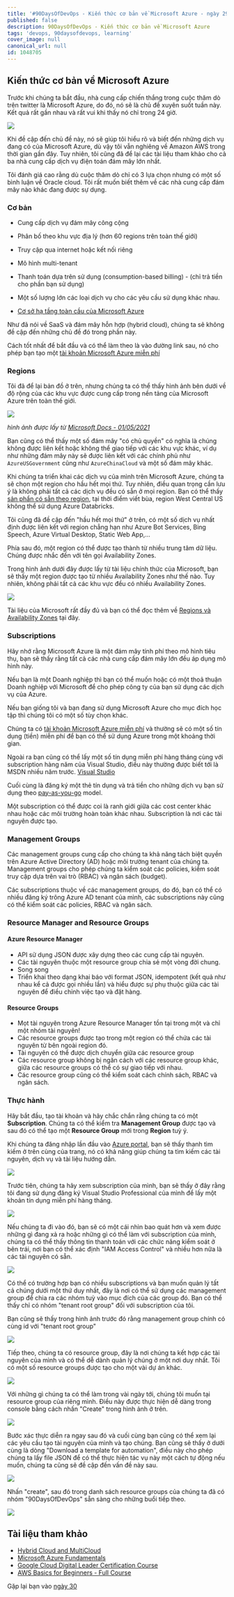 ```yaml
---
title: '#90DaysOfDevOps - Kiến thức cơ bản về Microsoft Azure - ngày 29'
published: false
description: 90DaysOfDevOps - Kiến thức cơ bản về Microsoft Azure
tags: 'devops, 90daysofdevops, learning'
cover_image: null
canonical_url: null
id: 1048705
---
```


## Kiến thức cơ bản về Microsoft Azure

Trước khi chúng ta bắt đầu, nhà cung cấp chiến thắng trong cuộc thăm dò trên twitter là Microsoft Azure, do đó, nó sẽ là chủ đề xuyên suốt tuần này. Kết quả rất gần nhau và rất vui khi thấy nó chỉ trong 24 giờ.

![](../../Days/Images/Day29_Cloud1.png)

Khi đề cập đến chủ đề này, nó sẽ giúp tôi hiểu rõ và biết đến những dịch vụ đang có của Microsoft Azure, dù vậy tôi vẫn nghiêng về Amazon AWS trong thời gian gần đây. Tuy nhiên, tôi cũng đã để lại các tài liệu tham khảo cho cả ba nhà cung cấp dịch vụ điện toán đám mây lớn nhất.

Tôi đánh giá cao rằng dù cuộc thăm dò chỉ có 3 lựa chọn nhưng có một số bình luận về Oracle cloud. Tôi rất muốn biết thêm về các nhà cung cấp đám mây nào khác đang được sự dụng.

### Cơ bản

- Cung cấp dịch vụ đám mây công cộng
- Phân bố theo khu vực địa lý (hơn 60 regions trên toàn thế giới)
- Truy cập qua internet hoặc kết nối riêng
- Mô hình multi-tenant 
- Thanh toán dựa trên sử dụng (consumption-based billing) - (chỉ trả tiền cho phần bạn sử dụng)
- Một số lượng lớn các loại dịch vụ cho các yêu cầu sử dụng khác nhau.

- [Cơ sở hạ tầng toàn cầu của Microsoft Azure](https://infrastructuremap.microsoft.com/explore)

Như đã nói về SaaS và đám mây hỗn hợp (hybrid cloud), chúng ta sẽ không đề cập đến những chủ đề đó trong phần này. 

Cách tốt nhất để bắt đầu và có thể làm theo là vào đường link sau, nó cho phép bạn tạo một [tài khoản Microsoft Azure miễn phí](https://azure.microsoft.com/en-gb/free/)

### Regions

Tôi đã để lại bản đồ ở trên, nhưng chúng ta có thể thấy hình ảnh bên dưới về độ rộng của các khu vực được cung cấp trong nền tảng của Microsoft Azure trên toàn thế giới.

![](../../Days/Images/Day29_Cloud2.png)

_hình ảnh được lấy từ [Microsoft Docs - 01/05/2021](https://docs.microsoft.com/en-us/azure/networking/microsoft-global-network)_

Bạn cũng có thể thấy một số đám mây "có chủ quyền" có nghĩa là chúng không được liên kết hoặc không thể giao tiếp với các khu vực khác, ví dụ như những đám mây này sẽ được liên kết với các chính phủ như `AzureUSGovernment` cũng như `AzureChinaCloud` và một số đám mây khác.

Khi chúng ta triển khai các dịch vụ của mình trên Microsoft Azure, chúng ta sẽ chọn một region cho hầu hết mọi thứ. Tuy nhiên, điều quan trọng cần lưu ý là không phải tất cả các dịch vụ đều có sẵn ở mọi region. Bạn có thể thấy [sản phẩn có sẵn theo region](https://azure.microsoft.com/en-us/global-infrastructure/services/?products=all), tại thời điểm viết bùa, region West Central US không thể sử dụng Azure Databricks.

Tôi cũng đã đề cập đến "hầu hết mọi thứ" ở trên, có một số dịch vụ nhất định được liên kết với region chẳng hạn như Azure Bot Services, Bing Speech, Azure Virtual Desktop, Static Web App,...

Phía sau đó, một region có thể được tạo thành từ nhiều trung tâm dữ liệu. Chúng được nhắc đến với tên gọi Availability Zones.

Trong hình ảnh dưới đây được lấy từ tài liệu chính thức của Microsoft, bạn sẽ thấy một region được tạo từ nhiều Availability Zones như thế nào. Tuy nhiên, không phải tất cả các khu vực đều có nhiều Availability Zones.

![](../../Days/Images/Day29_Cloud3.png)

Tài liệu của Microsoft rất đầy đủ và bạn có thể đọc thêm về [Regions và Availability Zones](https://docs.microsoft.com/en-us/azure/availability-zones/az-overview) tại đây.

### Subscriptions

Hãy nhớ rằng Microsoft Azure là một đám mây tính phí theo mô hình tiêu thụ, bạn sẽ thấy rằng tất cả các nhà cung cấp đám mây lớn đều áp dụng mô hình này.

Nếu bạn là một Doanh nghiệp thì bạn có thể muốn hoặc có một thoả thuận Doanh nghiệp với Microsoft để cho phép công ty của bạn sử dụng các dịch vụ của Azure.

Nếu bạn giống tôi và bạn đang sử dụng Microsoft Azure cho mục đích học tập thì chúng tôi có một số tùy chọn khác.

Chúng ta có [tài khoản Microsoft Azure miễn phí](https://azure.microsoft.com/en-gb/free/) và thường sẽ có một số tín dụng (tiền) miễn phí để bạn có thể sử dụng Azure trong một khoảng thời gian.

Ngoài ra bạn cũng có thể lấy một số tín dụng miễn phí hàng tháng cùng với subscription hàng năm của Visual Studio, điều này thường được biết tới là MSDN nhiều năm trước. [Visual Studio](https://azure.microsoft.com/en-us/pricing/member-offers/credit-for-visual-studio-subscribers/)

Cuối cùng là đăng ký một thẻ tín dụng và trả tiền cho những dịch vụ bạn sử dụng theo [pay-as-you-go](https://azure.microsoft.com/en-us/pricing/purchase-options/pay-as-you-go/) model.

Một subscription có thể được coi là ranh giới giữa các cost center khác nhau hoặc các môi trường hoàn toàn khác nhau. Subscription là nơi các tài nguyên được tạo.

### Management Groups

Các management groups cung cấp cho chúng ta khả năng tách biệt quyền trên Azure Active Directory (AD) hoặc môi trường tenant của chúng ta. Management groups cho phép chúng ta kiểm soát các policies, kiểm soát truy cập dựa trên vai trò (RBAC) và ngân sách (budget).

Các subscriptions thuộc về các management groups, do đó, bạn có thể có nhiều đăng ký trông Azure AD tenant của mình, các subscriptions này cũng có thể kiểm soát các policies, RBAC và ngân sách.

### Resource Manager and Resource Groups

#### Azure Resource Manager

- API sử dụng JSON được xây dựng theo các cung cấp tài nguyên.
- Các tài nguyên thuộc một resource group chia sẻ một vòng đời chung.
- Song song
- Triển khai theo dạng khai báo với format JSON, idempotent (kết quả như nhau kể cả được gọi nhiều lần) và hiểu được sự phụ thuộc giữa các tài nguyên để điều chỉnh việc tạo và đặt hàng.

#### Resource Groups

- Mọt tài nguyên trong Azure Resource Manager tồn tại trong một và chỉ một nhóm tài nguyên!
- Các resource groups được tạo trong một region có thể chứa các tài nguyên từ bên ngoài region đó.
- Tài nguyên có thể được dịch chuyển giữa các resource group
- Các resource group không bị ngăn cách với các resource group khác, giữa các resource groups có thể có sự giao tiếp với nhau.
- Các resource group cũng có thể kiểm soát cách chính sách, RBAC và ngân sách.

### Thực hành

Hãy bắt đầu, tạo tài khoản và hãy chắc chắn rằng chúng ta có một **Subscription**. Chúng ta có thể kiểm tra **Management Group** được tạo và sau đó có thể tạo một **Resource Group** mới trong **Region** tuỳ ý.

Khi chúng ta đăng nhập lần đầu vào [Azure portal](https://portal.azure.com/#home), bạn sẽ thấy thanh tìm kiếm ở trên cùng của trang, nó có khả năng giúp chúng ta tìm kiếm các tài nguyên, dịch vụ và tài liệu hướng dẫn.

![](../../Days/Images/Day29_Cloud4.png)

Trước tiên, chúng ta hãy xem subscription của mình, bạn sẽ thấy ở đây rằng tôi đang sử dụng đăng ký Visual Studio Professional của mình để lấy một khoản tín dụng miễn phí hàng tháng.

![](../../Days/Images/Day29_Cloud5.png)

Nếu chúng ta đi vào đó, bạn sẽ có một cái nhìn bao quát hơn và xem được những gì đang xả ra hoặc những gì có thể làm với subscription của mình, chúng ta có thể thấy thông tin thanh toán với các chức năng kiểm soát ở bên trái, nơi bạn có thể xác định "IAM Access Control" và nhiều hơn nữa là các tài nguyên có sẵn.

![](../../Days/Images/Day29_Cloud6.png)

Có thể có trường hợp bạn có nhiều subscriptions và bạn muốn quản lý tất cả chúng dưới một thứ duy nhất, đây là nơi có thể sử dụng các management group để chia ra các nhóm tuỳ vào mục đích của các group đó. Bạn có thể thấy chỉ có nhóm "tenant root group" đối với subscription của tôi.

Bạn cũng sẽ thấy trong hình ảnh trước đó rằng management group chính có cùng id với "tenant root group"

![](../../Days/Images/Day29_Cloud7.png)

Tiếp theo, chúng ta có resource group, đây là nơi chúng ta kết hợp các tài nguyên của mình và có thể dễ dành quản lý chúng ở một nơi duy nhất. Tôi có một số resource groups được tạo cho một vài dự án khác.

![](../../Days/Images/Day29_Cloud8.png)

Với những gì chúng ta có thể làm trong vài ngày tới, chúng tôi muốn tại resource group của riêng mình. Điều này được thực hiện dễ dàng trong console bằng cách nhấn "Create" trong hình ảnh ở trên.

![](../../Days/Images/Day29_Cloud9.png)

Bước xác thực diễn ra ngay sau đó và cuối cùng bạn cũng có thể xem lại các yêu cầu tạo tài nguyên của mình và tạo chúng. Bạn cũng sẽ thấy ở dưới cùng là dòng "Download a template for automation", điều này cho phép chúng ta lấy file JSON để có thể thực hiện tác vụ này một cách tự động nếu muốn, chúng ta cũng sẽ đề cập đến vấn đề này sau.

![](../../Days/Images/Day29_Cloud10.png)

Nhấn "create", sau đó trong danh sách resource groups của chúng ta đã có nhóm "90DaysOfDevOps" sẵn sàng cho những buổi tiếp theo.

![](../../Days/Images/Day29_Cloud11.png)

## Tài liệu tham khảo 

- [Hybrid Cloud and MultiCloud](https://www.youtube.com/watch?v=qkj5W98Xdvw)
- [Microsoft Azure Fundamentals](https://www.youtube.com/watch?v=NKEFWyqJ5XA&list=WL&index=130&t=12s)
- [Google Cloud Digital Leader Certification Course](https://www.youtube.com/watch?v=UGRDM86MBIQ&list=WL&index=131&t=10s)
- [AWS Basics for Beginners - Full Course](https://www.youtube.com/watch?v=ulprqHHWlng&t=5352s)

Gặp lại bạn vào [ngày 30](day30.md)
